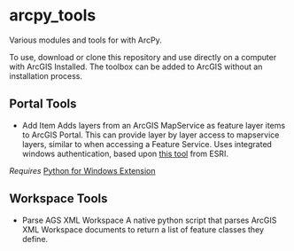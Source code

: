 # arcpy_tools
Various modules and tools for with ArcPy. 

To use, download or clone this repository and use directly on a computer with ArcGIS Installed. The toolbox can be added to ArcGIS without an installation process.

## Portal Tools

* Add Item
Adds layers from an ArcGIS MapService as feature layer items to ArcGIS Portal. This can provide layer by layer access to mapservice layers, similar to when accessing a Feature Service.  Uses integrated windows authentication, based upon [this tool](https://geonet.esri.com/docs/DOC-8394) from ESRI.

*Requires* [Python for Windows Extension](https://sourceforge.net/projects/pywin32/)

## Workspace Tools

* Parse AGS XML Workspace
A native python script that parses ArcGIS XML Workspace documents to return a list of feature classes they define.  